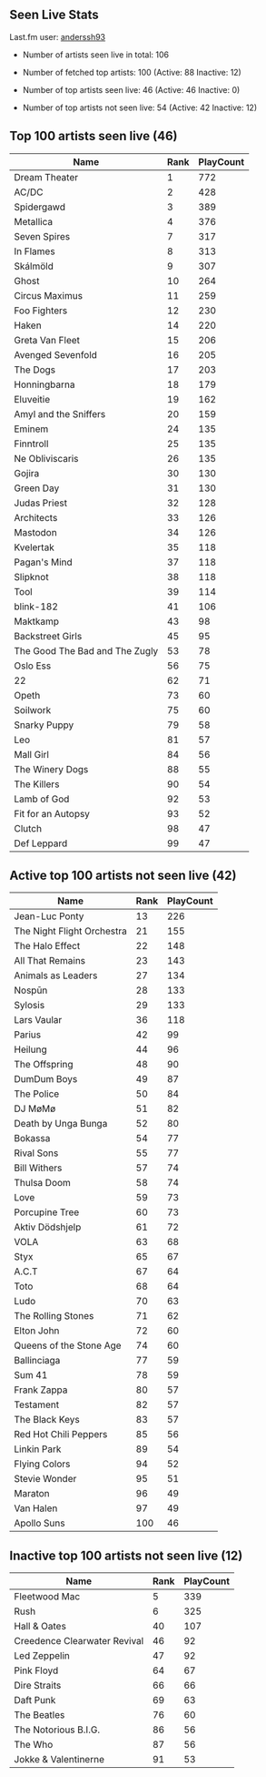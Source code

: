## Seen Live Stats

Last.fm user: [anderssh93](https://www.last.fm/user/anderssh93)

- Number of artists seen live in total: 106

- Number of fetched top artists: 100 (Active: 88 Inactive: 12)

- Number of top artists seen live: 46 (Active: 46 Inactive: 0)

- Number of top artists not seen live: 54 (Active: 42 Inactive: 12)

## Top 100 artists seen live (46)

Name                           | Rank | PlayCount
------------------------------ | ---- | ---------
Dream Theater                  | 1    | 772      
AC/DC                          | 2    | 428      
Spidergawd                     | 3    | 389      
Metallica                      | 4    | 376      
Seven Spires                   | 7    | 317      
In Flames                      | 8    | 313      
Skálmöld                       | 9    | 307      
Ghost                          | 10   | 264      
Circus Maximus                 | 11   | 259      
Foo Fighters                   | 12   | 230      
Haken                          | 14   | 220      
Greta Van Fleet                | 15   | 206      
Avenged Sevenfold              | 16   | 205      
The Dogs                       | 17   | 203      
Honningbarna                   | 18   | 179      
Eluveitie                      | 19   | 162      
Amyl and the Sniffers          | 20   | 159      
Eminem                         | 24   | 135      
Finntroll                      | 25   | 135      
Ne Obliviscaris                | 26   | 135      
Gojira                         | 30   | 130      
Green Day                      | 31   | 130      
Judas Priest                   | 32   | 128      
Architects                     | 33   | 126      
Mastodon                       | 34   | 126      
Kvelertak                      | 35   | 118      
Pagan's Mind                   | 37   | 118      
Slipknot                       | 38   | 118      
Tool                           | 39   | 114      
blink-182                      | 41   | 106      
Maktkamp                       | 43   | 98       
Backstreet Girls               | 45   | 95       
The Good The Bad and The Zugly | 53   | 78       
Oslo Ess                       | 56   | 75       
22                             | 62   | 71       
Opeth                          | 73   | 60       
Soilwork                       | 75   | 60       
Snarky Puppy                   | 79   | 58       
Leo                            | 81   | 57       
Mall Girl                      | 84   | 56       
The Winery Dogs                | 88   | 55       
The Killers                    | 90   | 54       
Lamb of God                    | 92   | 53       
Fit for an Autopsy             | 93   | 52       
Clutch                         | 98   | 47       
Def Leppard                    | 99   | 47       

## Active top 100 artists not seen live (42)

Name                       | Rank | PlayCount
-------------------------- | ---- | ---------
Jean-Luc Ponty             | 13   | 226      
The Night Flight Orchestra | 21   | 155      
The Halo Effect            | 22   | 148      
All That Remains           | 23   | 143      
Animals as Leaders         | 27   | 134      
Nospūn                     | 28   | 133      
Sylosis                    | 29   | 133      
Lars Vaular                | 36   | 118      
Parius                     | 42   | 99       
Heilung                    | 44   | 96       
The Offspring              | 48   | 90       
DumDum Boys                | 49   | 87       
The Police                 | 50   | 84       
DJ MøMø                    | 51   | 82       
Death by Unga Bunga        | 52   | 80       
Bokassa                    | 54   | 77       
Rival Sons                 | 55   | 77       
Bill Withers               | 57   | 74       
Thulsa Doom                | 58   | 74       
Love                       | 59   | 73       
Porcupine Tree             | 60   | 73       
Aktiv Dödshjelp            | 61   | 72       
VOLA                       | 63   | 68       
Styx                       | 65   | 67       
A.C.T                      | 67   | 64       
Toto                       | 68   | 64       
Ludo                       | 70   | 63       
The Rolling Stones         | 71   | 62       
Elton John                 | 72   | 60       
Queens of the Stone Age    | 74   | 60       
Ballinciaga                | 77   | 59       
Sum 41                     | 78   | 59       
Frank Zappa                | 80   | 57       
Testament                  | 82   | 57       
The Black Keys             | 83   | 57       
Red Hot Chili Peppers      | 85   | 56       
Linkin Park                | 89   | 54       
Flying Colors              | 94   | 52       
Stevie Wonder              | 95   | 51       
Maraton                    | 96   | 49       
Van Halen                  | 97   | 49       
Apollo Suns                | 100  | 46       

## Inactive top 100 artists not seen live (12)

Name                         | Rank | PlayCount
---------------------------- | ---- | ---------
Fleetwood Mac                | 5    | 339      
Rush                         | 6    | 325      
Hall & Oates                 | 40   | 107      
Creedence Clearwater Revival | 46   | 92       
Led Zeppelin                 | 47   | 92       
Pink Floyd                   | 64   | 67       
Dire Straits                 | 66   | 66       
Daft Punk                    | 69   | 63       
The Beatles                  | 76   | 60       
The Notorious B.I.G.         | 86   | 56       
The Who                      | 87   | 56       
Jokke & Valentinerne         | 91   | 53       
